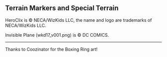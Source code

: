 ## Terrain Markers and Special Terrain

HeroClix is © NECA/WizKids LLC, the name and logo are trademarks of NECA/WizKids LLC.

Invisible Plane (wkd17_v001.png) is © DC COMICS.

---

Thanks to Coozinator for the Boxing Ring art!

